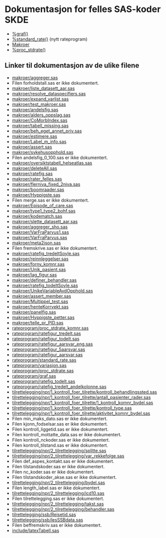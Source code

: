 # Dokumentasjon for felles SAS-koder SKDE

- [%graf()](graf)
- [%standard_rate()](standard_rate) (nytt rateprogram)
- [Makroer](makroer_doc)
- [%proc_stdrate()](rateprogram_doc)


## Linker til dokumentasjon av de ulike filene

- [makroer/aggreger.sas](aggreger)
- Filen forholdstall.sas er ikke dokumentert.
- [makroer/liste_datasett_aar.sas](liste_datasett_aar)
- [makroer/resolve_dataspecifiers.sas](resolve_dataspecifiers)
- [makroer/expand_varlist.sas](expand_varlist)
- [makroer/test_makroer.sas](test_makroer)
- [makroer/andelsfig.sas](andelsfig)
- [makroer/alders_oppslag.sas](alders_oppslag)
- [makroer/CoMorbIndex.sas](CoMorbIndex)
- [makroer/tabell_missing.sas](tabell_missing)
- [makroer/beh_eget_annet_priv.sas](beh_eget_annet_priv)
- [makroer/estimere.sas](estimere)
- [makroer/Label_m_info.sas](Label_m_info)
- [makroer/assert.sas](assert)
- [makroer/sykehusopphold.sas](sykehusopphold)
- Filen andelsfig_0_100.sas er ikke dokumentert.
- [makroer/oversiktstabell_helseatlas.sas](oversiktstabell_helseatlas)
- [makroer/deleteAll.sas](deleteAll)
- [makroer/ratefig.sas](ratefig)
- [makroer/rater_felles.sas](rater_felles)
- [makroer/flerniva_fixed_2niva.sas](flerniva_fixed_2niva)
- [makroer/boomraader.sas](boomraader)
- [makroer/Hyppigste.sas](Hyppigste)
- Filen merge.sas er ikke dokumentert.
- [makroer/Episode_of_care.sas](Episode_of_care)
- [makroer/type1_type2_bohf.sas](type1_type2_bohf)
- [makroer/kodematch.sas](kodematch)
- [makroer/slette_datasett_aar.sas](slette_datasett_aar)
- [makroer/aggreger_sho.sas](aggreger_sho)
- [makroer/VarFraParvus1.sas](VarFraParvus1)
- [makroer/VarFraParvus.sas](VarFraParvus)
- [makroer/meta2json.sas](meta2json)
- Filen fremskrive.sas er ikke dokumentert.
- [makroer/ratefig_tredeltSoyle.sas](ratefig_tredeltSoyle)
- [makroer/reinnleggelser.sas](reinnleggelser)
- [makroer/forny_komnr.sas](forny_komnr)
- [makroer/Unik_pasient.sas](Unik_pasient)
- [makroer/lag_figur.sas](lag_figur)
- [makroer/definer_behandler.sas](definer_behandler)
- [makroer/ratefig_todeltSoyle.sas](ratefig_todeltSoyle)
- [makroer/UnikeVariableAvdOpphold.sas](UnikeVariableAvdOpphold)
- [makroer/assert_member.sas](assert_member)
- [makroer/Multippel_test.sas](Multippel_test)
- [makroer/henteKorrvekt.sas](henteKorrvekt)
- [makroer/panelfig.sas](panelfig)
- [makroer/Hyppigste_petter.sas](Hyppigste_petter)
- [makroer/telle_pr_PID.sas](telle_pr_PID)
- [rateprogram/proc_stdrate_komnr.sas](proc_stdrate_komnr)
- [rateprogram/ratefigur_tredelt.sas](ratefigur_tredelt)
- [rateprogram/ratefigur_todelt.sas](ratefigur_todelt)
- [rateprogram/ratefigur_aarsvar_eng.sas](ratefigur_aarsvar_eng)
- [rateprogram/ratefigur_5aarsvar.sas](ratefigur_5aarsvar)
- [rateprogram/ratefigur_aarsvar.sas](ratefigur_aarsvar)
- [rateprogram/standard_rate.sas](standard_rate)
- [rateprogram/variasjon.sas](variasjon)
- [rateprogram/proc_stdrate.sas](proc_stdrate)
- [rateprogram/graf.sas](graf)
- [rateprogram/ratefig_todelt.sas](ratefig_todelt)
- [rateprogram/ratefig_tredelt_andelkolonne.sas](ratefig_tredelt_andelkolonne)
- [tilrettelegging/npr/1_kontroll_foer_tilrette/kontroll_behandlingssted.sas](kontroll_behandlingssted)
- [tilrettelegging/npr/1_kontroll_foer_tilrette/antall_pasienter_rader.sas](antall_pasienter_rader)
- [tilrettelegging/npr/1_kontroll_foer_tilrette/1_kontroll_komnr_bydel.sas](1_kontroll_komnr_bydel)
- [tilrettelegging/npr/1_kontroll_foer_tilrette/kontroll_type.sas](kontroll_type)
- [tilrettelegging/npr/1_kontroll_foer_tilrette/aktivitet_komnr_bydel.sas](aktivitet_komnr_bydel)
- Filen min_maks_dato.sas er ikke dokumentert.
- Filen kjonn_fodselsar.sas er ikke dokumentert.
- Filen kontroll_liggetid.sas er ikke dokumentert.
- Filen kontroll_mottatte_data.sas er ikke dokumentert.
- Filen kontroll_nckoder.sas er ikke dokumentert.
- Filen kontroll_tilstand.sas er ikke dokumentert.
- [tilrettelegging/npr/2_tilrettelegging/splitte.sas](splitte)
- [tilrettelegging/npr/2_tilrettelegging/var_rekkefolge.sas](var_rekkefolge)
- Filen def_aspes_kontakt.sas er ikke dokumentert.
- Filen tilstandskoder.sas er ikke dokumentert.
- Filen nc_koder.sas er ikke dokumentert.
- Filen tilstandskoder_akse.sas er ikke dokumentert.
- [tilrettelegging/npr/2_tilrettelegging/bydel.sas](bydel)
- Filen length_label.sas er ikke dokumentert.
- [tilrettelegging/npr/2_tilrettelegging/icd10.sas](icd10)
- Filen tilrettelegging.sas er ikke dokumentert.
- [tilrettelegging/npr/2_tilrettelegging/takst.sas](takst)
- [tilrettelegging/npr/2_tilrettelegging/behandler.sas](behandler)
- [tilrettelegging/ssb/Reisetid.sas](Reisetid)
- [tilrettelegging/ssb/lesSSBdata.sas](lesSSBdata)
- Filen beffremskriv.sas er ikke dokumentert.
- [include/latexTabell.sas](latexTabell)

